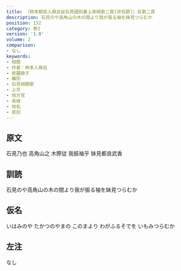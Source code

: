 ```yaml
---
title: （柿本朝臣人麻呂従石見國別妻上来時歌二首[并短歌]）反歌二首
description: 石見のや高角山の木の間より我が振る袖を妹見つらむか
position: 132
category: 巻2
version: '1.0'
volume: 2
comparison:
- なし
keywords:
- 相聞
- 作者：柿本人麻呂
- 依羅娘子
- 離別
- 石見相聞歌
- 上京
- 地方官
- 島根
- 地名
- 悲別
---
```


## 原文

石見乃也 高角山之 木際従 我振袖乎 妹見都良武香

## 訓読

石見のや高角山の木の間より我が振る袖を妹見つらむか

## 仮名

いはみのや たかつのやまの このまより わがふるそでを いもみつらむか

## 左注

なし
